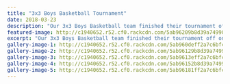 ```yaml
---
title: "3x3 Boys Basketball Tournament"
date: 2018-03-23
description: "Our 3x3 Boys Basketball team finished their tournament off on a high note..."
featured-image: http://c1940652.r52.cf0.rackcdn.com/5ab96209b8d39a749900100c/trying-out.jpg
excerpt: "Our 3x3 Boys Basketball team finished their tournament off on a high note today (23 March 2018) winning both their games."
gallery-image-1: http://c1940652.r52.cf0.rackcdn.com/5ab960deff2a7c6bfc000fdb/better2.jpg
gallery-image-2: http://c1940652.r52.cf0.rackcdn.com/5ab96129b8d39a7499001008/first-one.jpg
gallery-image-3: http://c1940652.r52.cf0.rackcdn.com/5ab9613eff2a7c6bfc000fdd/better3.jpg
gallery-image-4: http://c1940652.r52.cf0.rackcdn.com/5ab96152b8d39a749900100a/better4.jpg
gallery-image-5: http://c1940652.r52.cf0.rackcdn.com/5ab96181ff2a7c6bfc000fdf/team-photo.jpg
---
```

